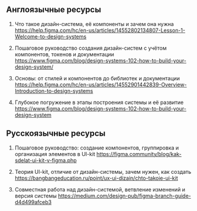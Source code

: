 ## Англоязычные ресурсы
1. Что такое дизайн-система, её компоненты и зачем она нужна
https://help.figma.com/hc/en-us/articles/14552802134807-Lesson-1-Welcome-to-design-systems

2. Пошаговое руководство создания дизайн-систем с учётом компонентов, токенов и документации
   https://www.figma.com/blog/design-systems-102-how-to-build-your-design-system/

3. Основы: от стилей и компонентов до библиотек и документации
https://help.figma.com/hc/en-us/articles/14552901442839-Overview-Introduction-to-design-systems

4. Глубокое погружение в этапы построения системы и её развитие
   https://www.figma.com/blog/design-systems-102-how-to-build-your-design-system
   
## Русскоязычные ресурсы
1. Пошаговое руководство: создание компонентов, группировка и организация элементов в UI-kit
   https://figma.community/blog/kak-sdelat-ui-kit-v-figma.php

2. Теория UI-kit, отличие от дизайн-системы, зачем нужен, как создать
   https://bangbangeducation.ru/point/ux-ui-dizain/chto-takoie-ui-kit

3. Совместная работа над дизайн-системой, ветвление изменений и версия системы
   https://medium.com/design-pub/figma-branch-guide-d4d499afceb3
